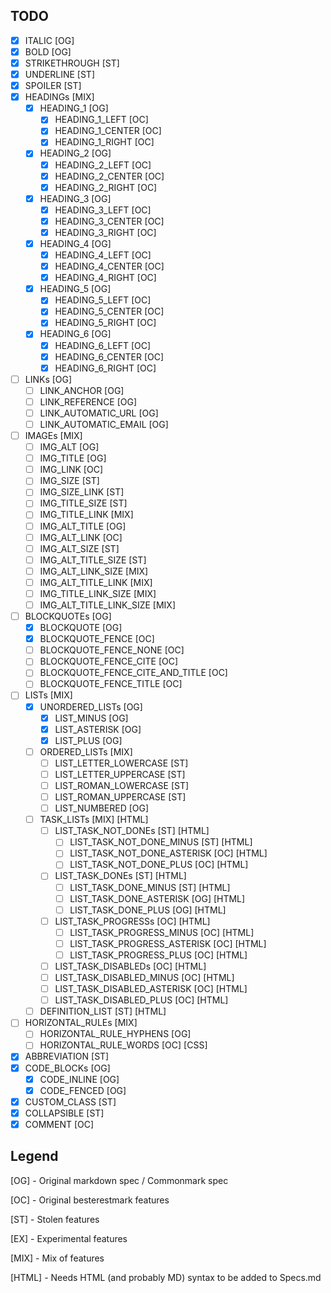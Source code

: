 ## TODO

- [x] ITALIC [OG]
- [x] BOLD [OG]
- [x] STRIKETHROUGH [ST]
- [x] UNDERLINE [ST]
- [x] SPOILER [ST]
- [x] HEADINGs [MIX]
  - [x] HEADING_1 [OG]
   	- [x] HEADING_1_LEFT [OC]
   	- [x] HEADING_1_CENTER [OC]
   	- [x] HEADING_1_RIGHT [OC]
  - [x] HEADING_2 [OG]
   	- [x] HEADING_2_LEFT [OC]
   	- [x] HEADING_2_CENTER [OC]
   	- [x] HEADING_2_RIGHT [OC]
  - [x] HEADING_3 [OG]
   	- [x] HEADING_3_LEFT [OC]
   	- [x] HEADING_3_CENTER [OC]
   	- [x] HEADING_3_RIGHT [OC]
  - [x] HEADING_4 [OG]
   	- [x] HEADING_4_LEFT [OC]
   	- [x] HEADING_4_CENTER [OC]
   	- [x] HEADING_4_RIGHT [OC]
  - [x] HEADING_5 [OG]
   	- [x] HEADING_5_LEFT [OC]
   	- [x] HEADING_5_CENTER [OC]
   	- [x] HEADING_5_RIGHT [OC]
  - [x] HEADING_6 [OG]
   	- [x] HEADING_6_LEFT [OC]
   	- [x] HEADING_6_CENTER [OC]
   	- [x] HEADING_6_RIGHT [OC]
- [ ] LINKs [OG]
  - [ ] LINK_ANCHOR [OG]
  - [ ] LINK_REFERENCE [OG]
  - [ ] LINK_AUTOMATIC_URL [OG]
  - [ ] LINK_AUTOMATIC_EMAIL [OG]
- [ ] IMAGEs [MIX]
  - [ ] IMG_ALT [OG]
  - [ ] IMG_TITLE [OG]
  - [ ] IMG_LINK [OC]
  - [ ] IMG_SIZE [ST]
  - [ ] IMG_SIZE_LINK [ST] 
  - [ ] IMG_TITLE_SIZE [ST]
  - [ ] IMG_TITLE_LINK [MIX]
  - [ ] IMG_ALT_TITLE [OG]
  - [ ] IMG_ALT_LINK [OC]
  - [ ] IMG_ALT_SIZE [ST]
  - [ ] IMG_ALT_TITLE_SIZE [ST]
  - [ ] IMG_ALT_LINK_SIZE [MIX]
  - [ ] IMG_ALT_TITLE_LINK [MIX]
  - [ ] IMG_TITLE_LINK_SIZE [MIX]
  - [ ] IMG_ALT_TITLE_LINK_SIZE [MIX]
- [ ] BLOCKQUOTEs [OG]
  - [x] BLOCKQUOTE [OG]
  - [x] BLOCKQUOTE_FENCE [OC]
  - [ ] BLOCKQUOTE_FENCE_NONE [OC]
  - [ ] BLOCKQUOTE_FENCE_CITE [OC]
  - [ ] BLOCKQUOTE_FENCE_CITE_AND_TITLE [OC]
  - [ ] BLOCKQUOTE_FENCE_TITLE [OC]
- [ ] LISTs [MIX]
  - [x] UNORDERED_LISTs [OG]
    - [x] LIST_MINUS [OG]
    - [x] LIST_ASTERISK [OG]
    - [x] LIST_PLUS [OG]
  - [ ] ORDERED_LISTs [MIX]
    - [ ] LIST_LETTER_LOWERCASE [ST]
    - [ ] LIST_LETTER_UPPERCASE [ST]
    - [ ] LIST_ROMAN_LOWERCASE [ST]
    - [ ] LIST_ROMAN_UPPERCASE [ST]
    - [ ] LIST_NUMBERED [OG]
  - [ ] TASK_LISTs [MIX] [HTML]
    - [ ] LIST_TASK_NOT_DONEs [ST] [HTML]
      - [ ] LIST_TASK_NOT_DONE_MINUS [ST] [HTML]
      - [ ] LIST_TASK_NOT_DONE_ASTERISK [OC] [HTML]
      - [ ] LIST_TASK_NOT_DONE_PLUS [OC] [HTML]
    - [ ] LIST_TASK_DONEs [ST] [HTML]
      - [ ] LIST_TASK_DONE_MINUS [ST] [HTML]
      - [ ] LIST_TASK_DONE_ASTERISK [OG] [HTML]
      - [ ] LIST_TASK_DONE_PLUS [OG] [HTML]
    - [ ] LIST_TASK_PROGRESSs [OC] [HTML]
      - [ ] LIST_TASK_PROGRESS_MINUS [OC] [HTML]
      - [ ] LIST_TASK_PROGRESS_ASTERISK [OC] [HTML]
      - [ ] LIST_TASK_PROGRESS_PLUS [OC] [HTML]
    - [ ] LIST_TASK_DISABLEDs [OC] [HTML]
    - [ ] LIST_TASK_DISABLED_MINUS [OC] [HTML]
    - [ ] LIST_TASK_DISABLED_ASTERISK [OC] [HTML]
    - [ ] LIST_TASK_DISABLED_PLUS [OC] [HTML]
  - [ ] DEFINITION_LIST [ST] [HTML]
- [ ] HORIZONTAL_RULEs [MIX]
  - [ ] HORIZONTAL_RULE_HYPHENS [OG]
  - [ ] HORIZONTAL_RULE_WORDS [OC] [CSS]
- [x] ABBREVIATION [ST]
- [x] CODE_BLOCKs [OG]
    - [x] CODE_INLINE [OG]
    - [x] CODE_FENCED [OG]
- [x] CUSTOM_CLASS [ST]
- [x] COLLAPSIBLE [ST]
- [x] COMMENT [OC]

## Legend

[OG] - Original markdown spec / Commonmark spec

[OC] - Original besterestmark features

[ST] - Stolen features

[EX] - Experimental features

[MIX] - Mix of features

[HTML] - Needs HTML (and probably MD) syntax to be added to Specs.md
